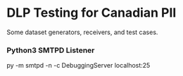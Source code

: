 # DLP Testing for Canadian PII
Some dataset generators, receivers, and test cases.

### Python3 SMTPD Listener
py -m smtpd -n -c DebuggingServer localhost:25
